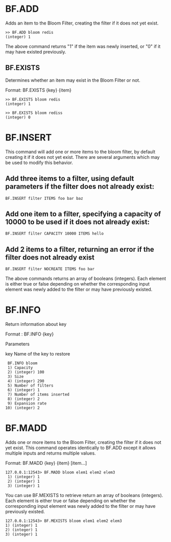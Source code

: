 # BF.ADD

Adds an item to the Bloom Filter, creating the filter if it does not yet exist.

```
>> BF.ADD bloom redis
(integer) 1
```




The above command returns "1" if the item was newly inserted, or "0" if it may have existed previously.

## BF.EXISTS

Determines whether an item may exist in the Bloom Filter or not.

Format: BF.EXISTS {key} {item}

```
>> BF.EXISTS bloom redis
(integer) 1
```

```
>> BF.EXISTS bloom rediss
(integer) 0
```

# BF.INSERT

This command will add one or more items to the bloom filter, by default creating it if it does not yet exist. 
There are several arguments which may be used to modify this behavior.

## Add three items to a filter, using default parameters if the filter does not already exist:


```
BF.INSERT filter ITEMS foo bar baz
```

## Add one item to a filter, specifying a capacity of 10000 to be used if it does not already exist:

```
BF.INSERT filter CAPACITY 10000 ITEMS hello
```

## Add 2 items to a filter, returning an error if the filter does not already exist

```
BF.INSERT filter NOCREATE ITEMS foo bar
```

The above commands returns an array of booleans (integers). Each element is either true or false depending on whether the corresponding input element was newly
added to the filter or may have previously existed.



# BF.INFO 

Return information about key

Format  : BF.INFO {key}


Parameters 

key Name of the key to restore

```
 BF.INFO bloom
 1) Capacity
 2) (integer) 100
 3) Size
 4) (integer) 290
 5) Number of filters
 6) (integer) 1
 7) Number of items inserted
 8) (integer) 2
 9) Expansion rate
10) (integer) 2
```

# BF.MADD

Adds one or more items to the Bloom Filter, creating the filter if it does not yet exist. This command operates identically to BF.ADD except it allows multiple inputs and returns multiple values.

Format: BF.MADD {key} {item} [item...]

```
127.0.0.1:12543> BF.MADD bloom elem1 elem2 elem3
 1) (integer) 1
 2) (integer) 1
 3) (integer) 1
 ```
 
You can use BF.MEXISTS to retrieve return an array of booleans (integers). Each element is either true or false depending on whether the corresponding input element was newly added to the filter or may have previously existed.

 ```
 127.0.0.1:12543> BF.MEXISTS bloom elem1 elem2 elem3
 1) (integer) 1
 2) (integer) 1
 3) (integer) 1
 ```
